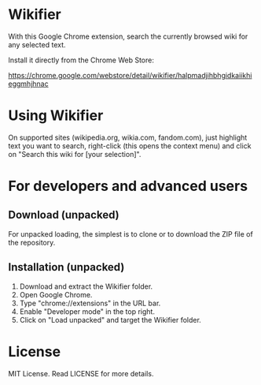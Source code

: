 # Wikifier
With this Google Chrome extension, search the currently browsed wiki for any selected text.

Install it directly from the Chrome Web Store:

https://chrome.google.com/webstore/detail/wikifier/halpmadjihbhgidkaiikhieggmhjhnac

# Using Wikifier

On supported sites (wikipedia.org, wikia.com, fandom.com), just highlight text you want to search, right-click (this opens the context menu) and click on "Search this wiki for [your selection]".

# For developers and advanced users

## Download (unpacked)

For unpacked loading, the simplest is to clone or to download the ZIP file of the repository.

## Installation (unpacked)

1. Download and extract the Wikifier folder.
1. Open Google Chrome.
1. Type "chrome://extensions" in the URL bar.
1. Enable "Developer mode" in the top right.
1. Click on "Load unpacked" and target the Wikifier folder.

# License

MIT License.
Read LICENSE for more details.